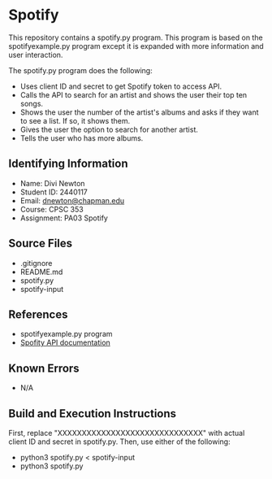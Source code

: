 # Spotify
This repository contains a spotify.py program.
This program is based on the spotifyexample.py program except it is expanded with more information and user interaction.

The spotify.py program does the following:
+ Uses client ID and secret to get Spotify token to access API.
+ Calls the API to search for an artist and shows the user their top ten songs.
+ Shows the user the number of the artist's albums and asks if they want to see a list. If so, it shows them.
+ Gives the user the option to search for another artist. 
+ Tells the user who has more albums.

## Identifying Information

* Name: Divi Newton
* Student ID: 2440117
* Email: dnewton@chapman.edu
* Course: CPSC 353
* Assignment: PA03 Spotify

## Source Files

* .gitignore
* README.md
* spotify.py
* spotify-input

## References

* spotifyexample.py program
* [Spofity API documentation](https://developer.spotify.com/documentation/web-api/concepts/api-calls)

## Known Errors

* N/A

## Build and Execution Instructions

First, replace "XXXXXXXXXXXXXXXXXXXXXXXXXXXXXX" with actual client ID and secret in spotify.py. Then, use either of the following:

* python3 spotify.py <  spotify-input
* python3 spotify.py